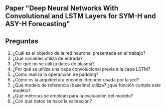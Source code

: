## Paper "Deep Neural Networks With Convolutional and LSTM Layers for SYM-H and ASY-H Forecasting"

## Preguntas

1. ¿Cuál es el objetivo de la red neuronal presentada en el trabajo?
2. ¿Qué variables utiliza de entrada?
3. ¿Por qué no se utiliza datos de plasma?
4. ¿Por qué se utiliza una capa convolucional previa a la capa LSTM?
5. ¿Cómo realiza la operacción de padding?
6. ¿Cómo es la arquitectura encoder-decoder usada por la red?
7. ¿Qué modelo de referencia (baseline) utiliza? ¿qué función cumple este modelo?
8. ¿Qué métricas se emplean para la evaluación del modelo?
9. ¿Con qué datos se hace la validación?
